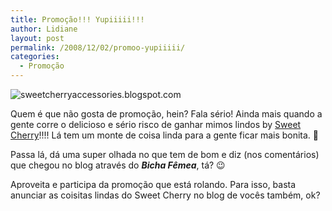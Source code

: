 ```yaml
---
title: Promoção!!! Yupiiiii!!!
author: Lidiane
layout: post
permalink: /2008/12/02/promoo-yupiiiii/
categories:
  - Promoção
---
```

 <img title="sweetcherryaccessories.blogspot.com" style="display:block;float:none;margin-left:auto;margin-right:auto;" alt="sweetcherryaccessories.blogspot.com" src="http://3.bp.blogspot.com/_jiqpSCp5zPE/STLNxUeRKyI/AAAAAAAAB4c/q43tkwH7_3Q/s320/043.JPG" />

Quem é que não gosta de promoção, hein? Fala sério! Ainda mais quando a gente corre o delicioso e sério risco de ganhar mimos lindos by <a href="http://sweetcherryaccessories.blogspot.com/" target="_blank" rel="noopener noreferrer">Sweet Cherry</a>!!!! Lá tem um monte de coisa linda para a gente ficar mais bonita. 🙂

Passa lá, dá uma super olhada no que tem de bom e diz (nos comentários) que chegou no blog através do **_Bicha Fêmea_**, tá? 😉

Aproveita e participa da promoção que está rolando. Para isso, basta anunciar as coisitas lindas do Sweet Cherry no blog de vocês também, ok?